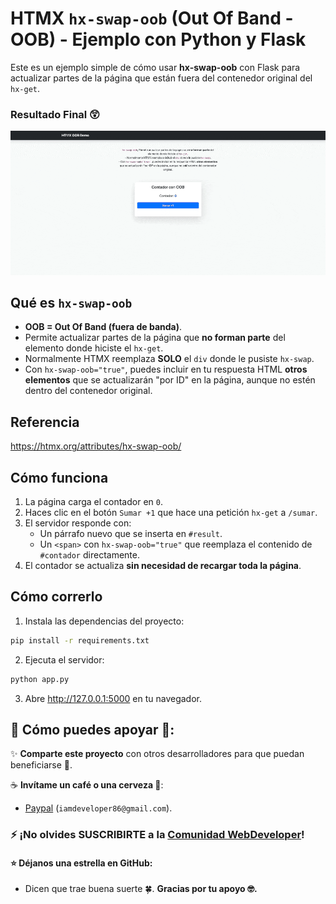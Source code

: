 # HTMX `hx-swap-oob` (Out Of Band - OOB) - Ejemplo con Python y Flask

Este es un ejemplo simple de cómo usar **hx-swap-oob** con Flask para
actualizar partes de la página que están fuera del contenedor original
del `hx-get`.

### Resultado Final 😲
![Resultado Final](https://raw.githubusercontent.com/urian121/imagenes-proyectos-github/refs/heads/master/evento-hx-swap-oob.gif)

## Qué es `hx-swap-oob`

- **OOB = Out Of Band (fuera de banda)**.
- Permite actualizar partes de la página que **no forman parte** del
  elemento donde hiciste el `hx-get`.
- Normalmente HTMX reemplaza **SOLO** el `div` donde le pusiste
  `hx-swap`.
- Con `hx-swap-oob="true"`, puedes incluir en tu respuesta HTML
  **otros elementos** que se actualizarán "por ID" en la página,
  aunque no estén dentro del contenedor original.

## Referencia

https://htmx.org/attributes/hx-swap-oob/


## Cómo funciona

1.  La página carga el contador en `0`.
2.  Haces clic en el botón `Sumar +1` que hace una petición `hx-get` a
    `/sumar`.
3.  El servidor responde con:
    - Un párrafo nuevo que se inserta en `#result`.
    - Un `<span>` con `hx-swap-oob="true"` que reemplaza el contenido
      de `#contador` directamente.
4.  El contador se actualiza **sin necesidad de recargar toda la página**.


## Cómo correrlo

1.  Instala las dependencias del proyecto:

```bash
pip install -r requirements.txt
```

2.  Ejecuta el servidor:

```bash
python app.py
```

3.  Abre <http://127.0.0.1:5000> en tu navegador.

## 🙌 Cómo puedes apoyar 📢:

✨ **Comparte este proyecto** con otros desarrolladores para que puedan beneficiarse 📢.

☕ **Invítame un café o una cerveza 🍺**:
   - [Paypal](https://www.paypal.me/iamdeveloper86) (`iamdeveloper86@gmail.com`).

### ⚡ ¡No olvides SUSCRIBIRTE a la [Comunidad WebDeveloper](https://www.youtube.com/WebDeveloperUrianViera?sub_confirmation=1)!


#### ⭐ **Déjanos una estrella en GitHub**:
   - Dicen que trae buena suerte 🍀.
**Gracias por tu apoyo 🤓.**